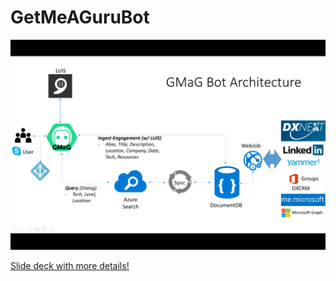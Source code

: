 # GetMeAGuruBot

![alt text](GuruArch.png "GMaG Architecture")


[Slide deck with more details!](GetMeAGuru.pptx)
